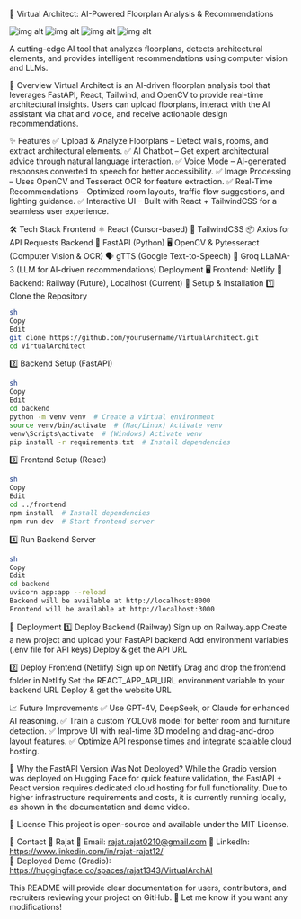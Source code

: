 📌 Virtual Architect: AI-Powered Floorplan Analysis & Recommendations

![img alt]()
![img alt]()
![img alt]()
![img alt]()

A cutting-edge AI tool that analyzes floorplans, detects architectural elements, and provides intelligent recommendations using computer vision and LLMs.

🚀 Overview
Virtual Architect is an AI-driven floorplan analysis tool that leverages FastAPI, React, Tailwind, and OpenCV to provide real-time architectural insights. Users can upload floorplans, interact with the AI assistant via chat and voice, and receive actionable design recommendations.

✨ Features
✅ Upload & Analyze Floorplans – Detect walls, rooms, and extract architectural elements.
✅ AI Chatbot – Get expert architectural advice through natural language interaction.
✅ Voice Mode – AI-generated responses converted to speech for better accessibility.
✅ Image Processing – Uses OpenCV and Tesseract OCR for feature extraction.
✅ Real-Time Recommendations – Optimized room layouts, traffic flow suggestions, and lighting guidance.
✅ Interactive UI – Built with React + TailwindCSS for a seamless user experience.

🛠 Tech Stack
Frontend
⚛️ React (Cursor-based)
🎨 TailwindCSS
📦 Axios for API Requests
Backend
🚀 FastAPI (Python)
🖥️ OpenCV & Pytesseract (Computer Vision & OCR)
🗣 gTTS (Google Text-to-Speech)
🧠 Groq LLaMA-3 (LLM for AI-driven recommendations)
Deployment
🖥 Frontend: Netlify
🔗 Backend: Railway (Future), Localhost (Current)
🔧 Setup & Installation
1️⃣ Clone the Repository
```bash
sh
Copy
Edit
git clone https://github.com/yourusername/VirtualArchitect.git
cd VirtualArchitect
```
2️⃣ Backend Setup (FastAPI)
```bash
sh
Copy
Edit
cd backend
python -m venv venv  # Create a virtual environment
source venv/bin/activate  # (Mac/Linux) Activate venv
venv\Scripts\activate  # (Windows) Activate venv
pip install -r requirements.txt  # Install dependencies
```
3️⃣ Frontend Setup (React)
```bash
sh
Copy
Edit
cd ../frontend
npm install  # Install dependencies
npm run dev  # Start frontend server
```
4️⃣ Run Backend Server
```bash
sh
Copy
Edit
cd backend
uvicorn app:app --reload
Backend will be available at http://localhost:8000
Frontend will be available at http://localhost:3000
```
🚀 Deployment
1️⃣ Deploy Backend (Railway)
Sign up on Railway.app
Create a new project and upload your FastAPI backend
Add environment variables (.env file for API keys)
Deploy & get the API URL

2️⃣ Deploy Frontend (Netlify)
Sign up on Netlify
Drag and drop the frontend folder in Netlify
Set the REACT_APP_API_URL environment variable to your backend URL
Deploy & get the website URL

📈 Future Improvements
✅ Use GPT-4V, DeepSeek, or Claude for enhanced AI reasoning.
✅ Train a custom YOLOv8 model for better room and furniture detection.
✅ Improve UI with real-time 3D modeling and drag-and-drop layout features.
✅ Optimize API response times and integrate scalable cloud hosting.

🎯 Why the FastAPI Version Was Not Deployed?
While the Gradio version was deployed on Hugging Face for quick feature validation, the FastAPI + React version requires dedicated cloud hosting for full functionality. Due to higher infrastructure requirements and costs, it is currently running locally, as shown in the documentation and demo video.

📜 License
This project is open-source and available under the MIT License.

📩 Contact
👤 Rajat
📧 Email: rajat.rajat0210@gmail.com
🔗 LinkedIn: https://www.linkedin.com/in/rajat-rajat12/  
🔗 Deployed Demo (Gradio): https://huggingface.co/spaces/rajat1343/VirtualArchAI

This README will provide clear documentation for users, contributors, and recruiters reviewing your project on GitHub. 🚀 Let me know if you want any modifications!
